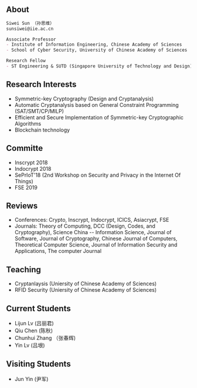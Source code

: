 ## About
```markdown
Siwei Sun （孙思维）
sunsiwei@iie.ac.cn

Associate Professor
- Institute of Information Engineering, Chinese Academy of Sciences
- School of Cyber Security, University of Chinese Academy of Sciences

Research Fellow
- ST Engineering & SUTD (Singapore University of Technology and Design)
```

## Research Interests
- Symmetric-key Cryptography (Design and Cryptanalysis)
- Automatic Cryptanalysis based on General Constraint Programming (SAT/SMT/CP/MILP)
- Efficient and Secure Implementation of Symmetric-key Cryptographic Algorithms
- Blockchain technology


## Committe 
- Inscrypt 2018
- Indocrypt 2018
- SePrIoT'18 (2nd Workshop on Security and Privacy in the Internet Of Things)
- FSE 2019

## Reviews
- Conferences: Crypto, Inscrypt, Indocrypt, ICICS, Asiacrypt, FSE
- Journals: Theory of Computing, DCC (Design, Codes, and Cryptography), Science China -- Information Science, Journal of Software, Journal of Cryptography, Chinese Journal of Computers, Theoretical Computer Science, Journal of Information Security and Applications, The computer Journal

## Teaching
- Cryptanlaysis (Uniersity of Chinese Academy of Sciences)
- RFID Security (Uniersity of Chinese Academy of Sciences)

## Current Students
- Lijun Lv (吕丽君)
- Qiu Chen (陈秋)
- Chunhui Zhang （张春辉)
- Yin Lv (吕垠)

## Visiting Students
- Jun Yin (尹军)
